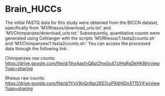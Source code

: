 # Brain_HUCCs

The initial FASTQ data for this study were obtained from the BICCN dataset, specifically from 'M1/Rhesus/download_urls.txt' and 'M1/Chimpanzee/download_urls.txt.' Subsequently, quantitative counts were generated using Cellranger with the scripts 'M1/Rhesus/1.fasta2counts.sh' and 'M1/Chimpanzee/1.fasta2counts.sh.' You can access the processed data through the following link:

Chimpanzee raw counts: https://drive.google.com/file/d/1jhxAasfyQ6qCfnx0u47zIHgRsDkHK8jh/view?usp=sharing

Rhesus raw counts: https://drive.google.com/file/d/1YxV9oQn9ar2657csPXdHjDn3T15YjFsj/view?usp=sharing
